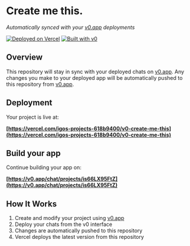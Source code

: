 # Create me this.

*Automatically synced with your [v0.app](https://v0.app) deployments*

[![Deployed on Vercel](https://img.shields.io/badge/Deployed%20on-Vercel-black?style=for-the-badge&logo=vercel)](https://vercel.com/igos-projects-618b9400/v0-create-me-this)
[![Built with v0](https://img.shields.io/badge/Built%20with-v0.app-black?style=for-the-badge)](https://v0.app/chat/projects/is66LX95FtZ)

## Overview

This repository will stay in sync with your deployed chats on [v0.app](https://v0.app).
Any changes you make to your deployed app will be automatically pushed to this repository from [v0.app](https://v0.app).

## Deployment

Your project is live at:

**[https://vercel.com/igos-projects-618b9400/v0-create-me-this](https://vercel.com/igos-projects-618b9400/v0-create-me-this)**

## Build your app

Continue building your app on:

**[https://v0.app/chat/projects/is66LX95FtZ](https://v0.app/chat/projects/is66LX95FtZ)**

## How It Works

1. Create and modify your project using [v0.app](https://v0.app)
2. Deploy your chats from the v0 interface
3. Changes are automatically pushed to this repository
4. Vercel deploys the latest version from this repository